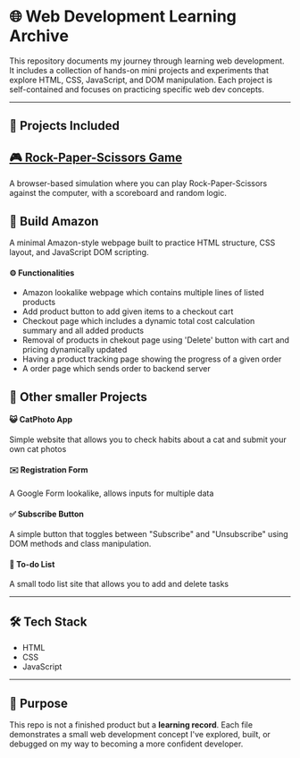 # 🌐 Web Development Learning Archive

This repository documents my journey through learning web development. It includes a collection of hands-on mini projects and experiments that explore HTML, CSS, JavaScript, and DOM manipulation. Each project is self-contained and focuses on practicing specific web dev concepts.

---

## 📁 Projects Included

## [🎮 Rock-Paper-Scissors Game](./rockpaperscissorProject)
A browser-based simulation where you can play Rock-Paper-Scissors against the computer, with a scoreboard and random logic.

## 🛒 Build Amazon
A minimal Amazon-style webpage built to practice HTML structure, CSS layout, and JavaScript DOM scripting.

#### ⚙️ Functionalities 
- Amazon lookalike webpage which contains multiple lines of listed products
- Add product button to add given items to a checkout cart
- Checkout page which includes a dynamic total cost calculation summary and all added products
- Removal of products in chekout page using 'Delete' button with cart and pricing dynamically updated
- Having a product tracking page showing the progress of a given order
- A order page which sends order to backend server

## 🤏 Other smaller Projects

#### 😺 CatPhoto App
Simple website that allows you to check habits about a cat and submit your own cat photos

#### ✉️ Registration Form
A Google Form lookalike, allows inputs for multiple data

#### ✅ Subscribe Button
A simple button that toggles between "Subscribe" and "Unsubscribe" using DOM methods and class manipulation.

#### 🧾 To-do List
A small todo list site that allows you to add and delete tasks

---

## 🛠 Tech Stack

- HTML
- CSS
- JavaScript

---

## 📌 Purpose

This repo is not a finished product but a **learning record**. Each file demonstrates a small web development concept I've explored, built, or debugged on my way to becoming a more confident developer.
